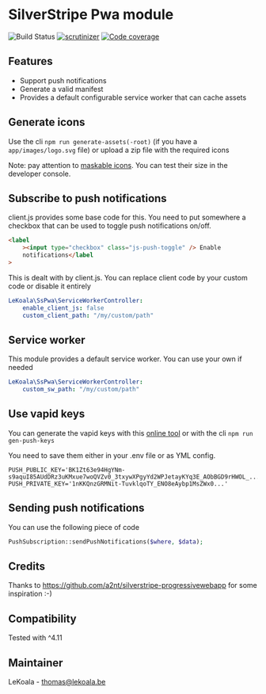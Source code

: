 # SilverStripe Pwa module

![Build Status](https://github.com/lekoala/silverstripe-pwa/actions/workflows/ci.yml/badge.svg)
[![scrutinizer](https://scrutinizer-ci.com/g/lekoala/silverstripe-pwa/badges/quality-score.png?b=master)](https://scrutinizer-ci.com/g/lekoala/silverstripe-pwa/)
[![Code coverage](https://codecov.io/gh/lekoala/silverstripe-pwa/branch/master/graph/badge.svg)](https://codecov.io/gh/lekoala/silverstripe-pwa)

## Features

-   Support push notifications
-   Generate a valid manifest
-   Provides a default configurable service worker that can cache assets

## Generate icons

Use the cli `npm run generate-assets(-root)` (if you have a `app/images/logo.svg` file) or upload a zip file with the required icons

Note: pay attention to [maskable icons](https://web.dev/maskable-icon/). You can test their
size in the developer console.

## Subscribe to push notifications

client.js provides some base code for this. You need to put somewhere a checkbox that can be used
to toggle push notifications on/off.

```html
<label
    ><input type="checkbox" class="js-push-toggle" /> Enable
    notifications</label
>
```

This is dealt with by client.js. You can replace client code by your custom code or disable it entirely

```yml
LeKoala\SsPwa\ServiceWorkerController:
    enable_client_js: false
    custom_client_path: "/my/custom/path"
```

## Service worker

This module provides a default service worker. You can use your own if needed

```yml
LeKoala\SsPwa\ServiceWorkerController:
    custom_sw_path: "/my/custom/path"
```

## Use vapid keys

You can generate the vapid keys with this [online tool](https://tools.reactpwa.com/vapid) or with the cli `npm run gen-push-keys`

You need to save them either in your .env file or as YML config.

```
PUSH_PUBLIC_KEY='BK1Zt63e94HgYNm-s9aquI85AUdDRz3uKMxue7woQVZv0_3txywXPgyYd2WPJetayKYq3E_AObBGD9rHWOL_...'
PUSH_PRIVATE_KEY='1nKKQnzGRMNit-TuvklqoTY_ENO8eAybp1MsZWx0...'
```

## Sending push notifications

You can use the following piece of code

```php
PushSubscription::sendPushNotifications($where, $data);
```

## Credits

Thanks to https://github.com/a2nt/silverstripe-progressivewebapp for some inspiration :-)

## Compatibility

Tested with ^4.11

## Maintainer

LeKoala - thomas@lekoala.be
